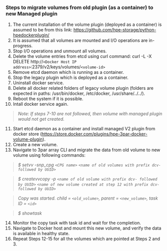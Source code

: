 ### Steps to migrate volumes from old plugin (as a container) to new Managed plugin

1.	The current installation of the volume plugin (deployed as a container) is assumed to be from this link: https://github.com/hpe-storage/python-hpedockerplugin/
2.	It is assumed that all volumes are mounted and I/O operations are in-progress.
3.	Stop I/O operations and unmount all volumes.
4.	Delete the volume entries from etcd using curl command: curl -L -X DELETE http://`<Docker Host IP address>`:2379/v2/keys/volumes/`<volume-id>`
5.	Remove etcd daemon which is running as a container.
6.	Stop the legacy plugin which is deployed as a container.
7.	Uninstall docker service. 
8.	Delete all docker related folders of legacy volume plugin (folders are expected in paths: /usr/bin/docker, /etc/docker, /usr/share/../../).
9. Reboot the system if it is possible.
10.	Intall docker service again.

>*Note: If steps 7-10 are not followed, then volume with managed plugin would not get created.*

11.	Start etcd daemon as a container and install managed V2 plugin from docker store (https://store.docker.com/plugins/hpe-3par-docker-volume-plugin). 
12.	Create a new volume.
13.	Navigate to 3par array CLI and migrate the data from old volume to new volume using following commands:

>*$ setvv -snp_cpg `<CPG name>` `<name of old volumes with prefix dcv- followed by UUID>`*

>*$ createvvcopy -p `<name of old volume with prefix dcv- followed by UUID>` `<name of new volume created at step 12 with prefix dcv- followed by UUID>`*

>*Copy was started. child = `<old_volume>`, parent = `<new_volume>`, task ID = `<id>`*
  
>*$ showtask*

14.	Monitor the copy task with task id and wait for the completion.
15.	Navigate to Docker host and mount this new volume, and verify the data is available in healthy state.
16. Repeat Steps 12-15 for all the volumes which are pointed at Steps 2 and 3.

